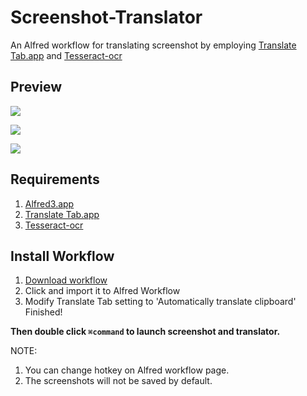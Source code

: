 # Screenshot-Translator

An Alfred workflow for translating screenshot by employing [Translate Tab.app](http://translate-tab.com/) and [Tesseract-ocr](https://github.com/tesseract-ocr/tesseract)

## Preview

![](https://github.com/bobleer/Screenshot-Translator/raw/master/preview/1.gif)

![](https://github.com/bobleer/Screenshot-Translator/raw/master/preview/2.gif)

![](https://github.com/bobleer/Screenshot-Translator/raw/master/preview/3-1.gif)

## Requirements

1. [Alfred3.app](https://www.alfredapp.com/)
2. [Translate Tab.app](http://translate-tab.com/)
3. [Tesseract-ocr](https://github.com/tesseract-ocr/tesseract)

## Install Workflow

1. [Download workflow](https://github.com/bobleer/Screenshot-Translator/raw/master/QuickTranslate.alfredworkflow)
2. Click and import it to Alfred Workflow
3. Modify Translate Tab setting to 'Automatically translate clipboard'
Finished!

**Then double click `⌘command` to launch screenshot and translator.**

NOTE:
1. You can change hotkey on Alfred workflow page.
2. The screenshots will not be saved by default.

